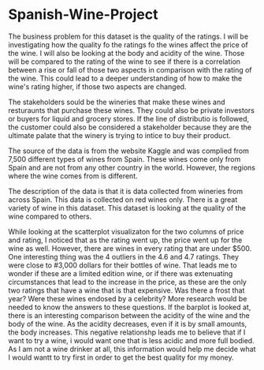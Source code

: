 # Spanish-Wine-Project

The business problem for this dataset is the quality of the ratings. I will be investigating how the quality fo the ratings fo the wines affect the price of the wine. I will also be looking at the body and acidity of the wine. Those will be compared to the rating of the wine to see if there is a correlation between a rise or fall of those two aspects in comparison with the rating of the wine. This could lead to a deeper understanding of how to make the wine's rating higher, if those two aspects are changed.

The stakeholders sould be the wineries that make these wines and resturaunts that purchase these wines. They could also be private investors or buyers for liquid and grocery stores. If the line of distributio is followed, the customer could also be considered a stakeholder because they are the ultimate palate that the winery is trying to intice to buy their product.

The source of the data is from the website Kaggle and was complied from 7,500 different types of wines from Spain. These wines come only from Spain and are not from any other country in the world. However, the regions where the wine comes from is different.

The description of the data is that it is data collected from wineries from across Spain. This data is collected on red wines only. There is a great variety of wine in this dataset. This dataset is looking at the quality of the wine compared to others.

While looking at the scatterplot visualizaton for the two columns of price and rating, I noticed that as the rating went up, the price went up for the wine as well. However, there are wines in every rating that are under $500. One interesting thing was the 4 outliers in the 4.6 and 4.7 ratings. They were close to #3,000 dollars for their bottles of wine. That leads me to wonder if these are a limited edition wine, or if there was extenuating circumstances that lead to the increase in the price, as these are the only two ratings that have a wine that is that expensive. Was there a frost that year? Were these wines endosed by a celebrity? More research would be needed to know the answers to these questions. If the barplot is looked at, there is an interesting comparison between the acidity of the wine and the body of the wine. As the acidity decreases, even if it is by small amounts, the body increases. This negative relationshp leads me to believe that if I want to try a wine, i would want one that is less acidic and more full bodied. As I am not a wine drinker at all, this information would help me decide what I would wantt to try first in order to get the best quality for my money.
